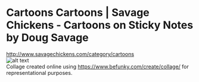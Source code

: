 # Cartoons Cartoons | Savage Chickens - Cartoons on Sticky Notes by Doug Savage
http://www.savagechickens.com/category/cartoons
<br>
![alt text](https://github.com/CAVIND46016/Web-Comics-Scraping/blob/master/Savage%20Chickens/repo/BeFunky-collage.png)
<br>
Collage created online using https://www.befunky.com/create/collage/ for representational purposes.
